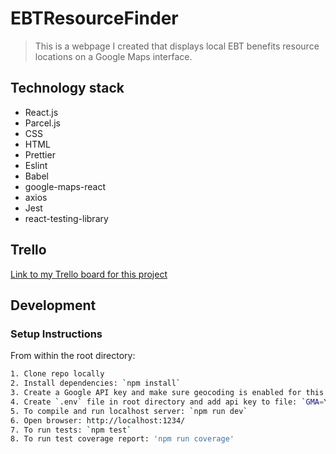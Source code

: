 # EBTResourceFinder

> This is a webpage I created that displays local EBT benefits resource locations on a Google Maps interface.

## Technology stack

- React.js
- Parcel.js
- CSS
- HTML
- Prettier
- Eslint
- Babel
- google-maps-react
- axios
- Jest
- react-testing-library

## Trello

[Link to my Trello board for this project](https://trello.com/b/ZUcggjmj/ebt-resource-finder-project)

## Development

### Setup Instructions

From within the root directory:

```sh
1. Clone repo locally
2. Install dependencies: `npm install`
3. Create a Google API key and make sure geocoding is enabled for this key
4. Create `.env` file in root directory and add api key to file: `GMA=YOUR_GOOGLE_API_KEY`
5. To compile and run localhost server: `npm run dev`
6. Open browser: http://localhost:1234/
7. To run tests: `npm test`
8. To run test coverage report: 'npm run coverage'
```
